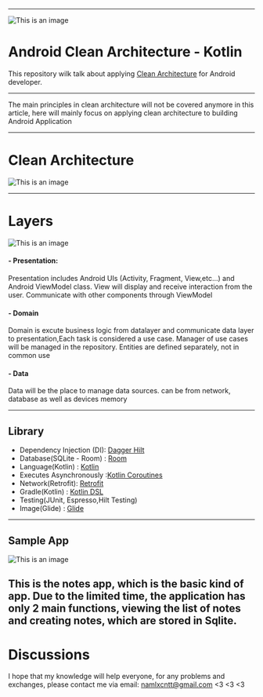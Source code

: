 ----------
![This is an image](https://github.com/namlxcntt/NoteApp/blob/main/images/android-clean.png?raw=true)

# Android Clean Architecture - Kotlin

This repository wilk talk about applying [Clean Architecture](https://blog.cleancoder.com/uncle-bob/2012/08/13/the-clean-architecture.html) for Android developer. 

--------

The main principles in clean architecture will not be covered anymore in this article, here will mainly focus on applying clean architecture to building Android Application

---
# Clean Architecture
![This is an image](https://github.com/namlxcntt/NoteApp/blob/main/images/CleanArchitechture.png?raw=true)


-----
# Layers
![This is an image](https://github.com/namlxcntt/NoteApp/blob/main/images/Untitled.drawio.png?raw=true)

#### - Presentation: 
Presentation includes Android UIs (Activity, Fragment, View,etc...) and Android ViewModel class. View will display and receive interaction from the user. Communicate with other components through ViewModel

#### - Domain
Domain is excute business logic from datalayer and communicate data layer to presentation,Each task is considered a use case. Manager of use cases will be managed in the repository. Entities are defined separately, not in common use

#### - Data
Data will be the place to manage data sources. can be from network, database as well as devices memory
 
 ---
## Library
- Dependency Injection (DI): [Dagger Hilt](https://blog.cleancoder.com/uncle-bob/2012/08/13/the-clean-architecture.html)
- Database(SQLite - Room) : [Room](https://developer.android.com/training/data-storage/room)
- Language(Kotlin) : [Kotlin](https://kotlinlang.org/)
- Executes Asynchronously :[Kotlin Coroutines](https://developer.android.com/kotlin/coroutines?gclid=CjwKCAiA4KaRBhBdEiwAZi1zzrfte38ccz4Cv6bj_OGNL4KpQMa9HyaiZhW7z-StHJ7DQjK1OjDnHhoCLYwQAvD_BwE&gclsrc=aw.ds)
- Network(Retrofit): [Retrofit]("https://square.github.io/retrofit/") 
- Gradle(Kotlin) : [Kotlin DSL](https://docs.gradle.org/current/userguide/kotlin_dsl.html)
- Testing(JUnit, Espresso,Hilt Testing)
- Image(Glide) : [Glide](https://github.com/bumptech/glide)
---
## Sample App
![This is an image](https://github.com/namlxcntt/NoteApp/blob/main/images/demo-app.gif?raw=true)


This is the notes app, which is the basic kind of app. Due to the limited time, the application has only 2 main functions, viewing the list of notes and creating notes, which are stored in Sqlite.
----
# Discussions
I hope that my knowledge will help everyone, for any problems and exchanges, please contact me via email: namlxcntt@gmail.com
 <3 <3 <3
